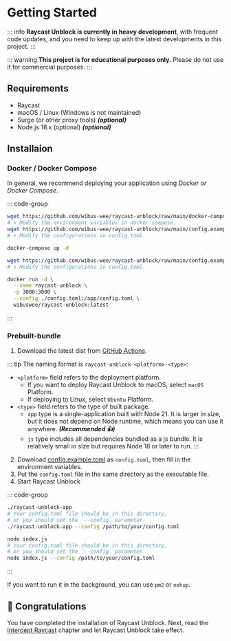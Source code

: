 # Getting Started

::: info
**Raycast Unblock is currently in heavy development**, with frequent code updates, and you need to keep up with the latest developments in this project.
:::

::: warning
**This project is for educational purposes only.** Please do not use it for commercial purposes.
:::

## Requirements

- Raycast
- macOS / Linux (Windows is not maintained)
- Surge (or other proxy tools) _**(optional)**_
- Node.js 18.x (optional) _**(optional)**_

## Installaion

### Docker / Docker Compose

In general, we recommend deploying your application using *Docker or Docker Compose*.

::: code-group

```bash [Docker Compose]
wget https://github.com/wibus-wee/raycast-unblock/raw/main/docker-compose.yml
# ⬆ Modify the environment variables in docker-compose.
wget https://github.com/wibus-wee/raycast-unblock/raw/main/config.example.toml -o config.toml
# ⬆ Modify the configurations in config.toml.

docker-compose up -d
```

```bash [Docker]
wget https://github.com/wibus-wee/raycast-unblock/raw/main/config.example.toml -o config.toml
# ⬆ Modify the configurations in config.toml.

docker run -d \
  --name raycast-unblock \
  -p 3000:3000 \
  --config ./config.toml:/app/config.toml \
  wibuswee/raycast-unblock:latest
```
:::

### Prebuilt-bundle

1. Download the latest dist from [GitHub Actions](https://github.com/wibus-wee/raycast-unblock/actions/workflows/ci.yml).

::: tip
The naming format is `raycast-unblock-<platform>-<type>`:

- `<platform>` field refers to the deployment platform.
  - If you want to deploy Raycast Unblock to macOS, select `macOS` Platform.
  - If deploying to Linux, select `Ubuntu` Platform.
- `<type>` field refers to the type of built package.
  -  `app` type is a single-application built with Node 21. It is larger in size, but it does not depend on Node runtime, which means you can use it anywhere. **_(Recommended 👍)_**
  -  `js` type includes all dependencies bundled as a js bundle. It is relatively small in size but requires Node 18 or later to run.
:::

2. Download [config.example.toml](https://github.com/wibus-wee/raycast-unblock/raw/main/config.example.toml) as `config.toml`, then fill in the environment variables.
3. Put the `config.toml` file in the same directory as the executable file.
4. Start Raycast Unblock

::: code-group

```bash [raycast-unblock-platform-app]
./raycast-unblock-app
# Your config.toml file should be in this directory,
# or you should set the `--config` parameter.
./raycast-unblock-app --config /path/to/your/config.toml
```

```bash [raycast-unblock-platform-js]
node index.js
# Your config.toml file should be in this directory,
# or you should set the `--config` parameter
node index.js --config /path/to/your/config.toml
```

:::

If you want to run it in the background, you can use `pm2` or `nohup`.

## 🎉 Congratulations

You have completed the installation of Raycast Unblock. Next, read the [Intercept Raycast](./intercept-raycast) chapter and let Raycast Unblock take effect.
